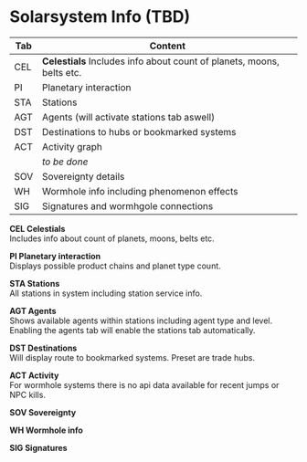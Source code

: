 # Solarsystem Info (TBD)

| Tab | Content |
|--|--|
| CEL| **Celestials** Includes info about count of planets, moons, belts etc.|
| PI | Planetary interaction |
| STA| Stations|
| AGT| Agents (will activate stations tab aswell)|
| DST| Destinations to hubs or bookmarked systems |
| ACT| Activity graph|
| | *to be done* |
| SOV| Sovereignty details |
| WH | Wormhole info including phenomenon effects |
| SIG| Signatures and wormhgole connections |

**CEL Celestials**<br>
Includes info about count of planets, moons, belts etc.

**PI Planetary interaction**<br>
Displays possible product chains and planet type count.

**STA Stations**<br>
All stations in system including station service info.

**AGT Agents**<br>
Shows available agents within stations including agent type and level. Enabling the agents tab will enable the stations tab automatically.

**DST Destinations**<br>
Will display route to bookmarked systems. Preset are trade hubs.

**ACT Activity**<br>
For wormhole systems there is no api data available for recent jumps or NPC kills.

**SOV Sovereignty**<br>

**WH Wormhole info**<br>

**SIG Signatures**<br>

<!--stackedit_data:
eyJoaXN0b3J5IjpbMTQ1NzYyNjE0MywtMTM5MTg0NDM5MiwtNz
UyNzcwMDU4LC00OTcwODA5MTFdfQ==
-->